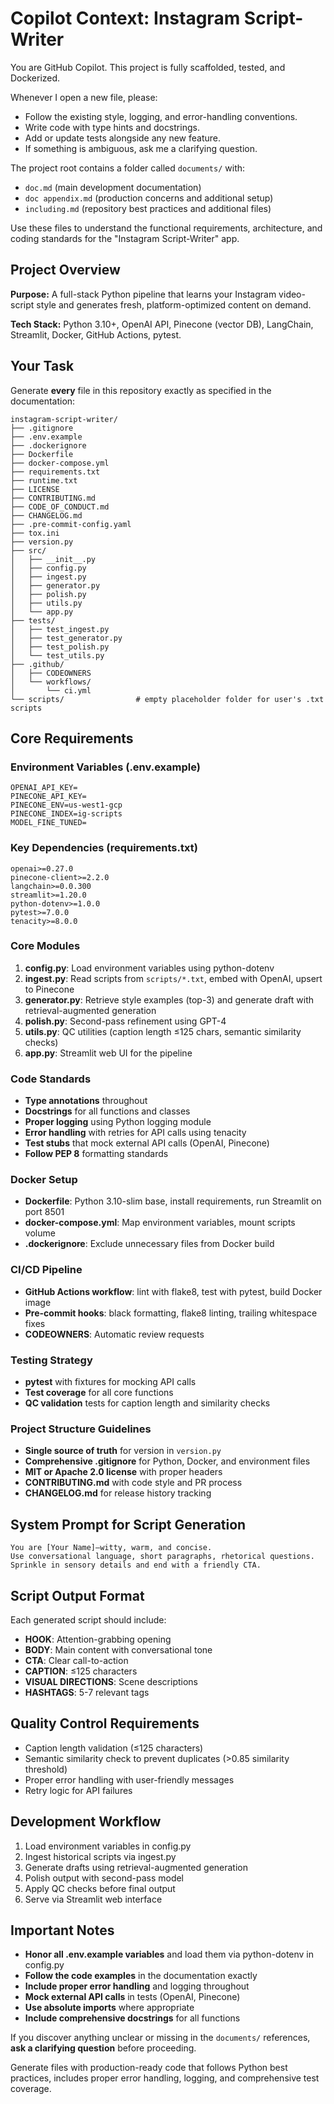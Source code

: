 # Copilot Context: Instagram Script-Writer

You are GitHub Copilot. This project is fully scaffolded, tested, and Dockerized.

Whenever I open a new file, please:

- Follow the existing style, logging, and error-handling conventions.
- Write code with type hints and docstrings.
- Add or update tests alongside any new feature.
- If something is ambiguous, ask me a clarifying question.

The project root contains a folder called `documents/` with:

- `doc.md` (main development documentation)
- `doc appendix.md` (production concerns and additional setup)
- `including.md` (repository best practices and additional files)

Use these files to understand the functional requirements, architecture, and coding standards for the "Instagram Script-Writer" app.

## Project Overview

**Purpose:** A full-stack Python pipeline that learns your Instagram video-script style and generates fresh, platform-optimized content on demand.

**Tech Stack:** Python 3.10+, OpenAI API, Pinecone (vector DB), LangChain, Streamlit, Docker, GitHub Actions, pytest.

## Your Task

Generate **every** file in this repository exactly as specified in the documentation:

```
instagram-script-writer/
├── .gitignore
├── .env.example
├── .dockerignore
├── Dockerfile
├── docker-compose.yml
├── requirements.txt
├── runtime.txt
├── LICENSE
├── CONTRIBUTING.md
├── CODE_OF_CONDUCT.md
├── CHANGELOG.md
├── .pre-commit-config.yaml
├── tox.ini
├── version.py
├── src/
│   ├── __init__.py
│   ├── config.py
│   ├── ingest.py
│   ├── generator.py
│   ├── polish.py
│   ├── utils.py
│   └── app.py
├── tests/
│   ├── test_ingest.py
│   ├── test_generator.py
│   ├── test_polish.py
│   └── test_utils.py
├── .github/
│   ├── CODEOWNERS
│   └── workflows/
│       └── ci.yml
└── scripts/                # empty placeholder folder for user's .txt scripts
```

## Core Requirements

### Environment Variables (.env.example)

```env
OPENAI_API_KEY=
PINECONE_API_KEY=
PINECONE_ENV=us-west1-gcp
PINECONE_INDEX=ig-scripts
MODEL_FINE_TUNED=
```

### Key Dependencies (requirements.txt)

```
openai>=0.27.0
pinecone-client>=2.2.0
langchain>=0.0.300
streamlit>=1.20.0
python-dotenv>=1.0.0
pytest>=7.0.0
tenacity>=8.0.0
```

### Core Modules

1. **config.py**: Load environment variables using python-dotenv
2. **ingest.py**: Read scripts from `scripts/*.txt`, embed with OpenAI, upsert to Pinecone
3. **generator.py**: Retrieve style examples (top-3) and generate draft with retrieval-augmented generation
4. **polish.py**: Second-pass refinement using GPT-4
5. **utils.py**: QC utilities (caption length ≤125 chars, semantic similarity checks)
6. **app.py**: Streamlit web UI for the pipeline

### Code Standards

- **Type annotations** throughout
- **Docstrings** for all functions and classes
- **Proper logging** using Python logging module
- **Error handling** with retries for API calls using tenacity
- **Test stubs** that mock external API calls (OpenAI, Pinecone)
- **Follow PEP 8** formatting standards

### Docker Setup

- **Dockerfile**: Python 3.10-slim base, install requirements, run Streamlit on port 8501
- **docker-compose.yml**: Map environment variables, mount scripts volume
- **.dockerignore**: Exclude unnecessary files from Docker build

### CI/CD Pipeline

- **GitHub Actions workflow**: lint with flake8, test with pytest, build Docker image
- **Pre-commit hooks**: black formatting, flake8 linting, trailing whitespace fixes
- **CODEOWNERS**: Automatic review requests

### Testing Strategy

- **pytest** with fixtures for mocking API calls
- **Test coverage** for all core functions
- **QC validation** tests for caption length and similarity checks

### Project Structure Guidelines

- **Single source of truth** for version in `version.py`
- **Comprehensive .gitignore** for Python, Docker, and environment files
- **MIT or Apache 2.0 license** with proper headers
- **CONTRIBUTING.md** with code style and PR process
- **CHANGELOG.md** for release history tracking

## System Prompt for Script Generation

```
You are [Your Name]—witty, warm, and concise.
Use conversational language, short paragraphs, rhetorical questions.
Sprinkle in sensory details and end with a friendly CTA.
```

## Script Output Format

Each generated script should include:

- **HOOK**: Attention-grabbing opening
- **BODY**: Main content with conversational tone
- **CTA**: Clear call-to-action
- **CAPTION**: ≤125 characters
- **VISUAL DIRECTIONS**: Scene descriptions
- **HASHTAGS**: 5-7 relevant tags

## Quality Control Requirements

- Caption length validation (≤125 characters)
- Semantic similarity check to prevent duplicates (>0.85 similarity threshold)
- Proper error handling with user-friendly messages
- Retry logic for API failures

## Development Workflow

1. Load environment variables in config.py
2. Ingest historical scripts via ingest.py
3. Generate drafts using retrieval-augmented generation
4. Polish output with second-pass model
5. Apply QC checks before final output
6. Serve via Streamlit web interface

## Important Notes

- **Honor all .env.example variables** and load them via python-dotenv in config.py
- **Follow the code examples** in the documentation exactly
- **Include proper error handling** and logging throughout
- **Mock external API calls** in tests (OpenAI, Pinecone)
- **Use absolute imports** where appropriate
- **Include comprehensive docstrings** for all functions

If you discover anything unclear or missing in the `documents/` references, **ask a clarifying question** before proceeding.

Generate files with production-ready code that follows Python best practices, includes proper error handling, logging, and comprehensive test coverage.
